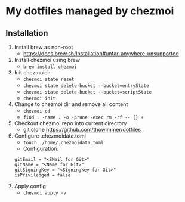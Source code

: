 # My dotfiles managed by chezmoi

## Installation
1. Install brew as non-root
    * https://docs.brew.sh/Installation#untar-anywhere-unsupported
2. Install chezmoi using brew 
    * `brew install chezmoi`
3. Init chezmoich
    * `chezmoi state reset`
    * `chezmoi state delete-bucket --bucket=entryState`
    * `chezmoi state delete-bucket --bucket=scriptState`
    * `chezmoi init`
4. Change to chezmoi dir and remove all content
    * `chezmoi cd`
    * `find . -name . -o -prune -exec rm -rf -- {} +`
5. Checkout chezmoi repo into current directory
    * git clone https://github.com/thowimmer/dotfiles .
6. Configure .chezmoidata.toml
    * `touch ./home/.chezmoidata.toml`
    * Configuration:
    ```
    gitEmail = "<EMail for Git>"
    gitName = "<Name for Git>"
    gitSigningKey = "<Signingkey for Git>"
    isPriviledged = false
    ```
7. Apply config
    * `chezmoi apply -v`